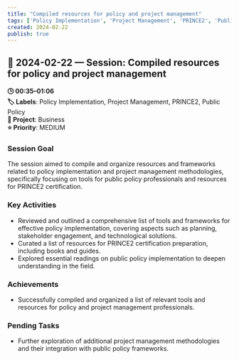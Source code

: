 ```yaml
---
title: "Compiled resources for policy and project management"
tags: ['Policy Implementation', 'Project Management', 'PRINCE2', 'Public Policy']
created: 2024-02-22
publish: true
---
```


## 📅 2024-02-22 — Session: Compiled resources for policy and project management

**🕒 00:35–01:06**  
**🏷️ Labels**: Policy Implementation, Project Management, PRINCE2, Public Policy  
**📂 Project**: Business  
**⭐ Priority**: MEDIUM  


### Session Goal
The session aimed to compile and organize resources and frameworks related to policy implementation and project management methodologies, specifically focusing on tools for public policy professionals and resources for PRINCE2 certification.

### Key Activities
- Reviewed and outlined a comprehensive list of tools and frameworks for effective policy implementation, covering aspects such as planning, stakeholder engagement, and technological solutions.
- Curated a list of resources for PRINCE2 certification preparation, including books and guides.
- Explored essential readings on public policy implementation to deepen understanding in the field.

### Achievements
- Successfully compiled and organized a list of relevant tools and resources for policy and project management professionals.

### Pending Tasks
- Further exploration of additional project management methodologies and their integration with public policy frameworks.
